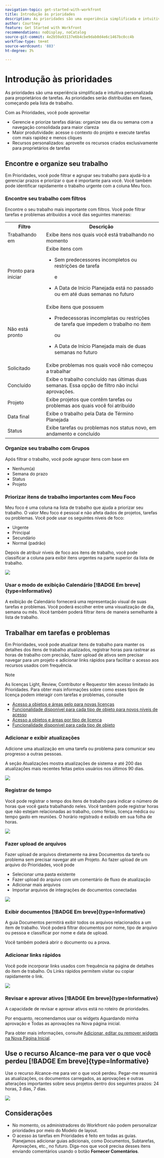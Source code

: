```yaml
---
navigation-topic: get-started-with-workfront
title: Introdução às prioridades
description: As prioridades são uma experiência simplificada e intuitiva personalizada para proprietários de tarefas.
author: Courtney
feature: Get Started with Workfront
recommendations: noDisplay, noCatalog
source-git-commit: 4e2b59a93137e6b4cbe9dab0d4e6c1467bc0cc4b
workflow-type: tm+mt
source-wordcount: '883'
ht-degree: 3%

---
```



# Introdução às prioridades

As prioridades são uma experiência simplificada e intuitiva personalizada para proprietários de tarefas. As prioridades serão distribuídas em fases, começando pela lista de trabalho.

Com as Prioridades, você pode aproveitar

* Gerencie e priorize tarefas diárias: organize seu dia ou semana com a navegação consolidada para maior clareza
* Maior produtividade: acesse o contexto do projeto e execute tarefas com mais rapidez e menos cliques
* Recursos personalizados: aproveite os recursos criados exclusivamente para proprietários de tarefas

## Encontre e organize seu trabalho

Em Prioridades, você pode filtrar e agrupar seu trabalho para ajudá-lo a gerenciar prazos e priorizar o que é importante para você. Você também pode identificar rapidamente o trabalho urgente com a coluna Meu foco.

### Encontre seu trabalho com filtros

Encontre o seu trabalho mais importante com filtros. Você pode filtrar tarefas e problemas atribuídos a você das seguintes maneiras:

<table>
  <tbody>
   <tr>
   <th>Filtro</th>
   <th>Descrição</th>
   </tr>
    <tr>
      <td>Trabalhando em</td>
      <td>Exibe itens nos quais você está trabalhando no momento</td>
    </tr>
    <tr>
      <td>Pronto para iniciar</td>
      <td>Exibe itens com 
      <ul>
      <li>Sem predecessores incompletos ou restrições de tarefa</li>
      <p>e</p>
      <li>A Data de Início Planejada está no passado ou em até duas semanas no futuro</li>
      </ul>
      </td>
    </tr>
    <tr>
      <td>Não está pronto</td>
      <td>Exibe itens que possuem
       <ul>
      <li>Predecessoras incompletas ou restrições de tarefa que impedem o trabalho no item</li>
      <p>ou</p>
      <li>A Data de Início Planejada mais de duas semanas no futuro</li>
      </ul>
       </td>
    </tr>
    <tr>
      <td>Solicitado</td>
      <td>Exibe problemas nos quais você não começou a trabalhar</td>
    </tr>
      <td>Concluído</td>
      <td>Exibe o trabalho concluído nas últimas duas semanas. Essa opção de filtro não inclui aprovações.</td>
    </tr>
    <tr>
    <td>Projeto</td>
    <td>Exibe projetos que contêm tarefas ou problemas aos quais você foi atribuído</td>
    </tr>
    <tr>
    <td>Data final</td>
    <td>Exibe o trabalho pela Data de Término Planejada</td>
    </tr>
    <tr>
    <td>Status</td>
    <td>Exibe tarefas ou problemas nos status novo, em andamento e concluído</td>
    </tr>
  </tbody>
</table>

### Organize seu trabalho com Grupos

Após filtrar o trabalho, você pode agrupar itens com base em

* Nenhum(a)
* Semana do prazo
* Status
* Projeto

<!--For more information, see [Find and organize your work in Priorities]().-->

### Priorizar itens de trabalho importantes com Meu Foco

Meu foco é uma coluna na lista de trabalho que ajuda a priorizar seu trabalho. O valor Meu foco é pessoal e não afeta dados de projetos, tarefas ou problemas. Você pode usar os seguintes níveis de foco:

* Urgente
* Principal
* Secundário
* Normal (padrão)

Depois de atribuir níveis de foco aos itens de trabalho, você pode classificar a coluna para exibir itens urgentes na parte superior da lista de trabalho.

<!--For more information, see [Prioritize important work items with My Focus]().-->

![](assets/my-focus-column.png)

### Usar o modo de exibição Calendário [!BADGE Em breve]{type=Informative}

A exibição de Calendário fornecerá uma representação visual de suas tarefas e problemas. Você poderá escolher entre uma visualização de dia, semana ou mês. Você também poderá filtrar itens de maneira semelhante à lista de trabalho.

## Trabalhar em tarefas e problemas

Em Prioridades, você pode atualizar itens de trabalho para manter os detalhes dos itens de trabalho atualizados, registrar horas para rastrear as horas de trabalho com precisão, fazer upload de ativos sem precisar navegar para um projeto e adicionar links rápidos para facilitar o acesso aos recursos usados com frequência.

>[!NOTE]
>
>As licenças Light, Review, Contributor e Requestor têm acesso limitado às Prioridades. Para obter mais informações sobre como esses tipos de licença podem interagir com tarefas e problemas, consulte
>
>* [Acesso a objetos e áreas pelo para novas licenças](/help/quicksilver/administration-and-setup/add-users/how-access-levels-work/access-to-objects-areas-license-types.md)
>* [Funcionalidade disponível para cada tipo de objeto para novos níveis de acesso](/help/quicksilver/administration-and-setup/add-users/how-access-levels-work/functionality-available-for-objects.md)
>* [Acesso a objetos e áreas por tipo de licença](/help/quicksilver/administration-and-setup/add-users/access-levels-and-object-permissions/access-to-objects-and-areas-by-license-type.md)
>* [Funcionalidade disponível para cada tipo de objeto](/help/quicksilver/administration-and-setup/add-users/access-levels-and-object-permissions/functionality-available-for-each-object-type.md)


### Adicionar e exibir atualizações

Adicione uma atualização em uma tarefa ou problema para comunicar seu progresso a outras pessoas.

A seção Atualizações mostra atualizações de sistema e até 200 das atualizações mais recentes feitas pelos usuários nos últimos 90 dias.

<!--For more information, see [Add and view updates in Priorities]().-->

![](assets/new-update.png)

### Registrar de tempo

Você pode registrar o tempo dos itens de trabalho para indicar o número de horas que você gasta trabalhando neles. Você também pode registrar horas que não estejam relacionadas ao trabalho, como férias, licença médica ou tempo gasto em reuniões. O horário registrado é exibido em sua folha de horas.

<!--For more information, see [Log time in Priorities]().-->

![](assets/log-time.png)

### Fazer upload de arquivos

Fazer upload de arquivos diretamente na área Documentos da tarefa ou problema sem precisar navegar até um Projeto. Ao fazer upload de um arquivo do Prioridades, você pode

* Selecionar uma pasta existente
* Fazer upload do arquivo com um comentário de fluxo de atualização
* Adicionar mais arquivos
* Importar arquivos de integrações de documentos conectadas

<!--For more information, see [Upload files in Priorities]().-->

![](assets/upload-file.png)

### Exibir documentos [!BADGE Em breve]{type=Informative}

A guia Documentos permitirá exibir todos os arquivos relacionados a um item de trabalho. Você poderá filtrar documentos por nome, tipo de arquivo ou pessoa e classificar por nome e data de upload.

Você também poderá abrir o documento ou a prova.

### Adicionar links rápidos

Você pode incorporar links usados com frequência na página de detalhes do item de trabalho. Os Links rápidos permitem visitar ou copiar rapidamente o link.

![](assets/quick-links.png)

<!--For more information, see [Add and manage quick links in Priorities]().-->

### Revisar e aprovar ativos [!BADGE Em breve]{type=Informative}

A capacidade de revisar e aprovar ativos está no roteiro de prioridades.

Por enquanto, recomendamos usar os widgets Aguardando minha aprovação e Todas as aprovações na Nova página inicial.

Para obter mais informações, consulte [Adicionar, editar ou remover widgets na Nova Página Inicial](/help/quicksilver/workfront-basics/using-home/new-home/add-edit-remove-widgets-in-new-home.md).


## Use o recurso Alcance-me para ver o que você perdeu [!BADGE Em breve]{type=Informative}

Use o recurso Alcance-me para ver o que você perdeu. Pegar-me resumirá as atualizações, os documentos carregados, as aprovações e outras alterações importantes sobre seus projetos dentro dos seguintes prazos: 24 horas, 3 dias, 7 dias.


![](assets/catch-me-up.png)

## Considerações

* No momento, os administradores do Workfront não podem personalizar prioridades por meio do Modelo de layout.
* O acesso às tarefas em Prioridades é feito em todas as guias. Planejamos adicionar guias adicionais, como Documentos, Subtarefas, Aprovações, etc., no futuro. Diga-nos que você precisa desses itens enviando comentários usando o botão **Fornecer Comentários**.


